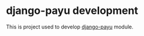 # django-payu development
This is project used to develop [django-payu](https://github.com/DariuszAniszewski/django-payu) module.